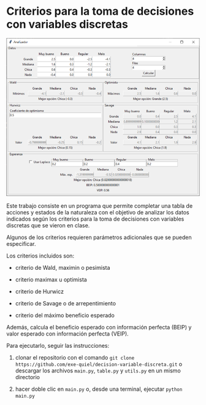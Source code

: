 # Criterios para la toma de decisiones con variables discretas

![alt text](image.png)

Este trabajo consiste en un programa que permite completar una tabla de acciones y estados de la naturaleza con el objetivo de analizar los datos indicados según los criterios para la toma de decisiones con variables discretas que se vieron en clase.

Algunos de los criterios requieren parámetros adicionales que se pueden especificar.

Los criterios incluidos son:

- criterio de Wald, maximin o pesimista

- criterio maximax u optimista

- criterio de Hurwicz

- criterio de Savage o de arrepentimiento

- criterio del máximo beneficio esperado

Además, calcula el beneficio esperado con información perfecta (BEIP) y valor esperado con información perfecta (VEIP).

Para ejecutarlo, seguir las instrucciones:

1. clonar el repositorio con el comando `git clone https://github.com/exe-quiel/decision-variable-discreta.git` o descargar los archivos `main.py`, `table.py` y `utils.py` en un mismo directorio

2. hacer doble clic en `main.py` o, desde una terminal, ejecutar `python main.py`